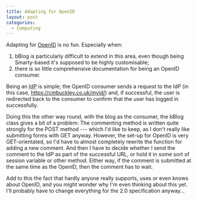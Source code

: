 ```yaml
---
title: Adapting for OpenID
layout: post
categories:
  - Computing
---
```

Adapting for [OpenID](http://openid.net) is no fun. Especially when:

  1. bBlog is particularly difficult to extend in this area, even though being Smarty-based it's supposed to be highly customisable;
  2. there is so little comprehensive documentation for being an OpenID consumer.

Being an <acronym title="identity provider">IdP</acronym> is simple; the OpenID consumer sends a request to the IdP (in this case, https://cmbuckley.co.uk/myid/) and, if successful, the user is redirected back to the consumer to confirm that the user has logged in successfully.

Doing this the other way round, with the blog as the consumer, the bBlog class gives a bit of a problem: The commenting method is written quite strongly for the POST method --- which I'd like to keep, as I don't really like submitting forms with GET anyway. However, the set-up for OpenID is very GET-orientated, so I'd have to almost completely rewrite the function for adding a new comment. And then I have to decide whether I send the comment to the IdP as part of the successful URL, or hold it in some sort of session variable or other method. Either way, if the comment is submitted at the same time as the OpenID, then the comment has to wait.

Add to this the fact that hardly anyone really supports, uses or even knows about OpenID, and you might wonder why I'm even thinking about this yet. I'll probably have to change everything for the 2.0 specification anyway...
